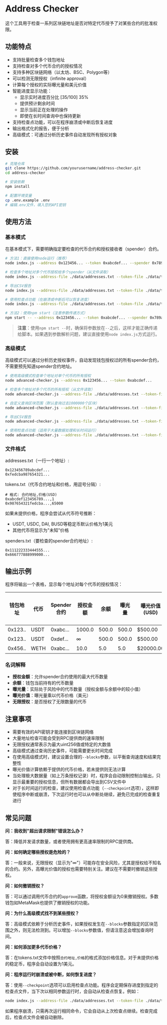 # Address Checker

这个工具用于检查一系列区块链地址是否对特定代币授予了对某些合约的批准权限。

## 功能特点

- 支持批量检查多个钱包地址
- 支持检查对多个代币合约的授权情况
- 支持多种区块链网络（以太坊、BSC、Polygon等）
- 可以检测无限授权（infinite approval）
- 计算每个授权的实际曝光量和美元价值
- 智能进度显示功能：
  - 显示实时进度百分比 [35/100] 35%
  - 提供预计剩余时间
  - 显示当前正在处理的操作
  - 即使在长时间查询中也保持更新
- 支持检查点功能，可以在程序崩溃或中断后恢复进度
- 输出格式化的报告，便于分析
- 高级模式：可通过分析历史事件自动发现所有授权对象

## 安装

```bash
# 克隆仓库
git clone https://github.com/yourusername/address-checker.git
cd address-checker

# 安装依赖
npm install

# 配置环境变量
cp .env.example .env
# 编辑.env文件，填入您的API密钥
```

## 使用方法

### 基本模式

在基本模式下，需要明确指定要检查的代币合约和授权接收者（spender）合约。

```bash
# 方法1：直接使用node运行（推荐）
node index.js --address 0x123456... --token 0xabcdef... --spender 0x789abc...

# 检查多个地址对多个代币授权给多个spender（从文件读取）
node index.js --address-file ./data/addresses.txt --token-file ./data/tokens.txt --spender-file ./data/spenders.txt

# 导出CSV报告
node index.js --address-file ./data/addresses.txt --token-file ./data/tokens.txt --spender-file ./data/spenders.txt --export report.csv

# 使用检查点功能（在崩溃或中断后可以恢复进度）
node index.js --address-file ./data/addresses.txt --token-file ./data/tokens.txt --spender-file ./data/spenders.txt --export report.csv --checkpoint my-checkpoint.json

# 方法2：使用npm start（注意参数传递方式）
npm start -- --address 0x123456... --token 0xabcdef... --spender 0x789abc...
```

> **注意**：使用`npm start --`时，确保将参数放在`--`之后，这样才能正确传递给脚本。如果遇到参数解析问题，建议直接使用`node index.js`方式运行。

### 高级模式

高级模式可以通过分析历史授权事件，自动发现钱包授权过的所有spender合约，不需要预先知道spender合约地址。

```bash
# 使用高级模式检查单个地址对单个代币的所有授权
node advanced-checker.js --address 0x123456... --token 0xabcdef...

# 检查多个地址对多个代币的所有授权（从文件读取）
node advanced-checker.js --address-file ./data/addresses.txt --token-file ./data/tokens.txt

# 自定义查询区块范围（默认查询过去1000000个区块）
node advanced-checker.js --address-file ./data/addresses.txt --token-file ./data/tokens.txt --blocks 500000

# 导出CSV报告
node advanced-checker.js --address-file ./data/addresses.txt --token-file ./data/tokens.txt --export report.csv

# 使用检查点功能（适用于大量数据处理和长时间运行）
node advanced-checker.js --address-file ./data/addresses.txt --token-file ./data/tokens.txt --export report.csv --checkpoint my-advanced-checkpoint.json
```

### 文件格式

addresses.txt（一行一个地址）:
```
0x123456789abcdef...
0xfedcba987654321...
```

tokens.txt（代币合约地址和价格，用逗号分隔）:
```
# 格式: 合约地址,价格(USD)
0xabcdef123456789...,1
0x987654321fedcba...,65000
```

如果未提供价格，程序会尝试从代币符号推断：
- USDT, USDC, DAI, BUSD等稳定币默认价格为1美元
- 其他代币将显示为"未知"价格

spenders.txt（要检查的spender合约地址）:
```
0x111222333444555...
0x666777888999000...
```

## 输出示例

程序将输出一个表格，显示每个地址对每个代币的授权情况：

| 钱包地址 | 代币 | Spender合约 | 授权金额 | 余额 | 曝光量 | 曝光价值(USD) | 无限授权 |
|---------|-----|------------|---------|------|-------|--------------|---------|
| 0x123.. | USDT | 0xabc... | 1000.0 | 500.0 | 500.0 | $500.00 | 否 |
| 0x123.. | USDT | 0xdef... | ∞ | 500.0 | 500.0 | $500.00 | 是 |
| 0x456.. | WETH | 0xabc... | 10.0 | 5.0 | 5.0 | $20000.00 | 否 |

### 名词解释

- **授权金额**：允许spender合约使用的最大代币数量
- **余额**：钱包当前持有的代币数量
- **曝光量**：实际处于风险中的代币数量（授权金额与余额中的较小值）
- **曝光价值**：曝光量乘以代币价格（美元）
- **无限授权**：是否授权了无限数量的代币

## 注意事项

- 需要有效的API密钥才能连接到区块链网络
- 大量地址检查可能会受到RPC提供商的速率限制
- 无限授权通常表示为最大uint256值或特定的大数值
- 高级模式通过查询历史事件，可能需要更长时间完成
- 在使用高级模式时，建议设置合理的`--blocks`参数，以平衡查询速度和结果完整性
- 曝光价值计算依赖于提供的代币价格，若未提供则无法计算
- 当处理极大数据量（如上万条授权记录）时，程序会自动限制控制台输出，只显示最重要的授权信息，但所有数据都会导出到CSV文件中
- 对于长时间运行的检查，建议使用检查点功能（`--checkpoint`选项），这样即使程序中断或崩溃，下次运行时也可以从中断处继续，避免已完成的检查重复进行

## 常见问题

**问：我收到"超出请求限制"错误怎么办？**

答：降低并发请求数量，或者使用拥有更高速率限制的RPC提供商。

**问：如何确定哪些授权是危险的？**

答：一般来说，无限授权（显示为"∞"）可能存在安全风险，尤其是授权给不知名的合约。另外，高曝光价值的授权也需要特别关注。建议在不需要时撤销这些授权。

**问：如何撤销授权？**

答：可以通过调用代币合约的`approve`函数，将授权金额设为0来撤销授权。多数钱包如MetaMask也提供了撤销授权的功能。

**问：为什么高级模式找不到某些授权？**

答：高级模式依赖于分析历史事件，如果授权发生在`--blocks`参数指定的区块范围之外，则无法检测到。可以增加`--blocks`参数值，但请注意这会增加查询时间。

**问：如何添加更多代币价格？**

答：在tokens.txt文件中按照`合约地址,价格`的格式添加价格信息。对于未提供价格的稳定币，程序会自动设置为1美元。

**问：程序运行时崩溃或被中断，如何恢复进度？**

答：使用`--checkpoint`选项可以启用检查点功能。程序会定期保存进度到指定的检查点文件，当下次以相同参数运行时，会自动从检查点恢复。例如：
```bash
node index.js --address-file ./data/addresses.txt --token-file ./data/tokens.txt --spender-file ./data/spenders.txt --checkpoint my-checkpoint.json
```
如果程序崩溃，只需再次运行相同命令，它会自动从上次检查点继续。检查完成后，检查点文件会被自动删除。 